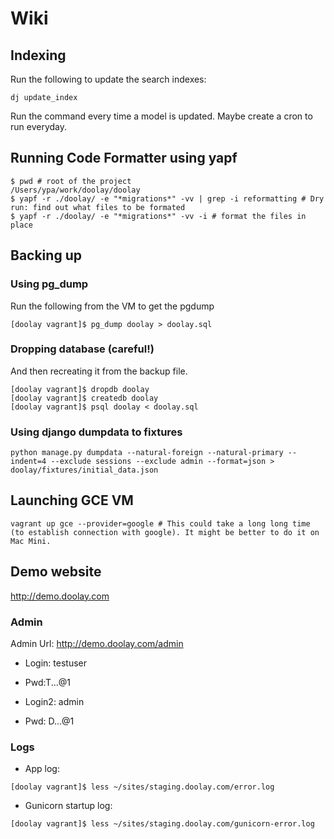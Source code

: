 # Wiki

## Indexing
Run the following to update the search indexes:
```
dj update_index
```
Run the command every time a model is updated.
Maybe create a cron to run everyday.


## Running Code Formatter using yapf
```
$ pwd # root of the project
/Users/ypa/work/doolay/doolay
$ yapf -r ./doolay/ -e "*migrations*" -vv | grep -i reformatting # Dry run: find out what files to be formated
$ yapf -r ./doolay/ -e "*migrations*" -vv -i # format the files in place
```


## Backing up
### Using pg_dump
Run the following from the VM to get the pgdump
```
[doolay vagrant]$ pg_dump doolay > doolay.sql
```

### Dropping database (careful!)
And then recreating it from the backup file.
```
[doolay vagrant]$ dropdb doolay
[doolay vagrant]$ createdb doolay
[doolay vagrant]$ psql doolay < doolay.sql
```

### Using django dumpdata to fixtures
```
python manage.py dumpdata --natural-foreign --natural-primary --indent=4 --exclude sessions --exclude admin --format=json > doolay/fixtures/initial_data.json
```


## Launching GCE VM
```
vagrant up gce --provider=google # This could take a long long time (to establish connection with google). It might be better to do it on Mac Mini.
```

## Demo website
http://demo.doolay.com

### Admin
Admin Url: http://demo.doolay.com/admin

- Login: testuser
- Pwd:T...@1

- Login2: admin
- Pwd: D...@1

### Logs

- App log: 
```
[doolay vagrant]$ less ~/sites/staging.doolay.com/error.log
```
- Gunicorn startup log: 
```
[doolay vagrant]$ less ~/sites/staging.doolay.com/gunicorn-error.log
```
